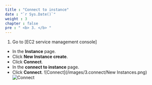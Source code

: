 ```yaml
---
title : "Connect to instance"
date : "`r Sys.Date()`"
weight : 3
chapter : false
pre : " <b> 3. </b> "
---
```



1. Go to [EC2 service management console]
  + In the **Instance** page.
  + Click **New Instance create**.
  + Click **Connect**.
  + In the **connect to instance** page.
  + Click **Connect**.
![Connect](/images/3.connect/New Instances.png)
![Connect](/images/3.connect/Connect.png)